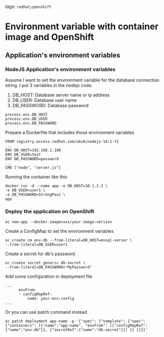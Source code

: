 ###### tags: `redhat`,`openshift`
# Environment variable with container image and OpenShift

## Application's environment variables
### NodeJS Application's environment variables

Assume I want to set the environment variable for the database connection string. I put 3 variables in the nodejs code.
1. DB_HOST: Database server name or ip address
2. DB_USER: Database user name
3. DB_PASSWORD: Database password
```
process.env.DB_HOST
process.env.DB_USER
process.env.DB_PASSWORD
```
Prepare a Dockerfile that includes those environment variables
```
FROM registry.access.redhat.com/ubi8/nodejs-14:1-72
...
ENV DB_HOST=192.168.1.100
ENV DB_USER=test
ENV DB_PASSWORD=password
...
CMD ["node", "server.js"]
```
Running the container like this
```
docker run -d --name app -e DB_HOST=10.1.2.3 \
-e DB_USER=user1 \
-e DB_PASSWORD=StrongPass \
app
```
### Deploy the application on OpenShift
```
oc new-app --docker-image=xxx/your-image:version
```
Create a ConfigMap to set the environment variables
```
oc create cm env-db --from-literal=DB_HOST=mssql-server \
--from-literal=DB_USER=user1
```
Create a secret for db's password
```
oc create secret generic db-secret \
--from-literal=DB_PASSWORD="MyPassword"
```
Add some configuration in deployment file
```
...
      envFrom:
      - configMapRef:
          name: your-env-config
...
```
Or you can use patch command instead
```
oc patch deployment app-name -p '{"spec": {"template": {"spec": {"containers": [{"name":"app-name", "envFrom": [{"configMapRef":{"name":"env-db"}}, {"secretRef":{"name":"db-secret"}}] }] }}}}'
```

